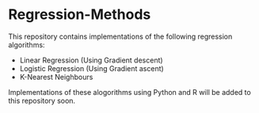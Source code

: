 # Regression-Methods
This repository contains implementations of the following regression algorithms:
 * Linear Regression (Using Gradient descent)
 * Logistic Regression (Using Gradient ascent)
 * K-Nearest Neighbours

Implementations of these alogorithms using Python and R will be added to this repository soon. 
